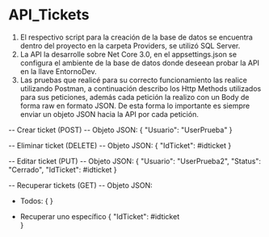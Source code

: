 # API_Tickets

1. El respectivo script para la creación de la base de datos se encuentra dentro del proyecto en la carpeta Providers, se utilizó SQL Server.
2. La API la desarrolle sobre Net Core 3.0, en el appsettings.json se configura el ambiente de la base de datos donde deseean probar la API en la llave EntornoDev.
3. Las pruebas que realicé para su correcto funcionamiento las realice utilizando Postman, a continuación describo los Http Methods utilizados para sus peticiones, además cada petición la realizo con un Body de forma raw en formato JSON. De esta forma lo importante es siempre enviar un objeto JSON hacia la API por cada petición.

-- Crear ticket (POST) --
Objeto JSON:
{
    "Usuario": "UserPrueba"	
}

-- Eliminar ticket (DELETE) --
Objeto JSON:
{
    "IdTicket": #idticket
}

-- Editar ticket (PUT) --
Objeto JSON:
{
    "Usuario": "UserPrueba2",
    "Status": "Cerrado",
    "IdTicket": #idticket
}

-- Recuperar tickets (GET) --
Objeto JSON:
* Todos:
{
}

* Recuperar uno específico
{
    "IdTicket": #idticket	
}
